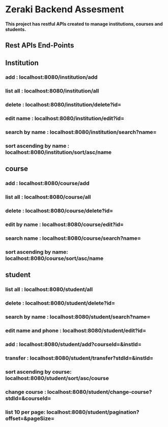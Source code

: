 # Zeraki Backend Assesment
#### This project has restful APIs created to manage institutions, courses and students.
## Rest APIs End-Points
## Institution 
### add : localhost:8080/institution/add
### list all : localhost:8080/institution/all
### delete : localhost:8080/institution/delete?id=
### edit name : localhost:8080/institution/edit?id=
### search by name : localhost:8080/institution/search?name=
### sort ascending by name : localhost:8080/institution/sort/asc/name

## course 
### add : localhost:8080/course/add
### list all : localhost:8080/course/all
### delete : localhost:8080/course/delete?id=
### edit by name : localhost:8080/course/edit?id=
### search name : localhost:8080/course/search?name=
### sort ascending by name: localhost:8080/course/sort/asc/name

## student 
### list all : localhost:8080/student/all
### delete : localhost:8080/student/delete?id=
### search by name : localhost:8080/student/search?name=
### edit name and phone : localhost:8080/student/edit?id=
### add : localhost:8080/student/add?courseId=&instId=
### transfer : localhost:8080/student/transfer?stdId=&instId=
### sort ascending by course: localhost:8080/student/sort/asc/course
### change course : localhost:8080/student/change-course?stdId=&courseId=
### list 10 per page: localhost:8080/student/pagination?offset=&pageSize=



